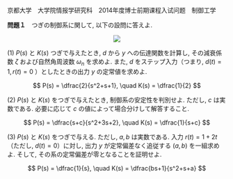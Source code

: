 京都大学　大学院情报学研究科　2014年度博士前期课程入试问题　制御工学

**問題１**　つぎの制御系に関して, 以下の設問に答えよ.

<p  align="center">
    <img src="https://gcdnb.pbrd.co/images/p5ckqxOfF6oH.png?o=1"/>
</p>

(1) $P(s)$ と $K(s)$ つぎで与えたとき, $d$ から $y$ への伝達関数を計算し, その減衰係数 $ζ$ および自然角周波数 $ω_n$ を求めよ. また, $d$ をステップ入力（つまり, $d(t) = 1, r(t) = 0$ ）としたときの出力 $y$ の定常値を求めよ.

$$
    P(s) = \dfrac{2}{s^2+s+1}, \quad K(s) = \dfrac{1}{2}
$$

(2) $P(s)$ と $K(s)$ をつぎで与えたとき, 制御系の安定性を判別せよ. ただし, $c$ は実数である. 必要に応じて $c$ の値によって場合分けして解答すること.

$$
    P(s) = \dfrac{s+c}{s^2+3s+2}, \quad K(s) = \dfrac{1}{s+c}
$$

(3) $P(s)$ と $K(s)$ をつぎで与える. ただし, $a,b$ は実数である. 入力 $r(t) = 1 + 2t$ （ただし, $d(t) = 0$）に対し, 出力 $y$ が定常偏差なく追従する $(a,b)$ を一組求めよ. そして, その系の定常偏差が零となることを証明せよ.

$$
    P(s) = \dfrac{1}{s}, \quad K(s) = \dfrac{bs+1}{s^2+s+a}
$$
